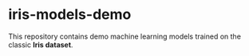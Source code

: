 # iris-models-demo
This repository contains demo machine learning models trained on the classic **Iris dataset**.
